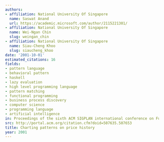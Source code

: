 ```yaml
---
authors:
- affiliation: National University Of Singapore
  name: Saswat Anand
  url: https://academic.microsoft.com/author/2115221301/
- affiliation: National University Of Singapore
  name: Wei-Ngan Chin
  slug: weingan_chin
- affiliation: National University Of Singapore
  name: Siau-Cheng Khoo
  slug: siaucheng_khoo
date: '2001-10-01'
estimated_citations: 16
fields:
- pattern language
- behavioral pattern
- haskell
- lazy evaluation
- high level programming language
- pattern matching
- functional programming
- business process discovery
- computer science
- programming language
- artificial intelligence
in: Proceedings of the sixth ACM SIGPLAN international conference on Functional programming
src: http://portal.acm.org/citation.cfm?doid=507635.507653
title: Charting patterns on price history
year: 2001
---
```

